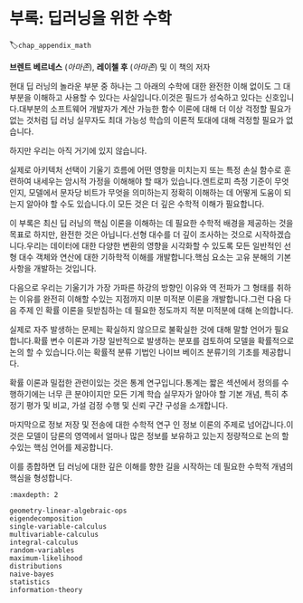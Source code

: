 # 부록: 딥러닝을 위한 수학
:label:`chap_appendix_math`

**브렌트 베르네스** (*아마존*), **레이첼 후** (*아마존*) 및 이 책의 저자

현대 딥 러닝의 놀라운 부분 중 하나는 그 아래의 수학에 대한 완전한 이해 없이도 그 대부분을 이해하고 사용할 수 있다는 사실입니다.이것은 필드가 성숙하고 있다는 신호입니다.대부분의 소프트웨어 개발자가 계산 가능한 함수 이론에 대해 더 이상 걱정할 필요가 없는 것처럼 딥 러닝 실무자도 최대 가능성 학습의 이론적 토대에 대해 걱정할 필요가 없습니다. 

하지만 우리는 아직 거기에 있지 않습니다. 

실제로 아키텍처 선택이 기울기 흐름에 어떤 영향을 미치는지 또는 특정 손실 함수로 훈련하여 내세우는 암시적 가정을 이해해야 할 때가 있습니다.엔트로피 측정 기준이 무엇인지, 모델에서 문자당 비트가 무엇을 의미하는지 정확히 이해하는 데 어떻게 도움이 되는지 알아야 할 수도 있습니다.이 모든 것은 더 깊은 수학적 이해가 필요합니다. 

이 부록은 최신 딥 러닝의 핵심 이론을 이해하는 데 필요한 수학적 배경을 제공하는 것을 목표로 하지만, 완전한 것은 아닙니다.선형 대수를 더 깊이 조사하는 것으로 시작하겠습니다.우리는 데이터에 대한 다양한 변환의 영향을 시각화할 수 있도록 모든 일반적인 선형 대수 객체와 연산에 대한 기하학적 이해를 개발합니다.핵심 요소는 고유 분해의 기본 사항을 개발하는 것입니다. 

다음으로 우리는 기울기가 가장 가파른 하강의 방향인 이유와 역 전파가 그 형태를 취하는 이유를 완전히 이해할 수있는 지점까지 미분 미적분 이론을 개발합니다.그런 다음 다음 주제 인 확률 이론을 뒷받침하는 데 필요한 정도까지 적분 미적분에 대해 논의합니다. 

실제로 자주 발생하는 문제는 확실하지 않으므로 불확실한 것에 대해 말할 언어가 필요합니다.확률 변수 이론과 가장 일반적으로 발생하는 분포를 검토하여 모델을 확률적으로 논의 할 수 있습니다.이는 확률적 분류 기법인 나이브 베이즈 분류기의 기초를 제공합니다. 

확률 이론과 밀접한 관련이있는 것은 통계 연구입니다.통계는 짧은 섹션에서 정의를 수행하기에는 너무 큰 분야이지만 모든 기계 학습 실무자가 알아야 할 기본 개념, 특히 추정기 평가 및 비교, 가설 검정 수행 및 신뢰 구간 구성을 소개합니다. 

마지막으로 정보 저장 및 전송에 대한 수학적 연구 인 정보 이론의 주제로 넘어갑니다.이것은 모델이 담론의 영역에서 얼마나 많은 정보를 보유하고 있는지 정량적으로 논의 할 수있는 핵심 언어를 제공합니다. 

이를 종합하면 딥 러닝에 대한 깊은 이해를 향한 길을 시작하는 데 필요한 수학적 개념의 핵심을 형성합니다.

```toc
:maxdepth: 2

geometry-linear-algebraic-ops
eigendecomposition
single-variable-calculus
multivariable-calculus
integral-calculus
random-variables
maximum-likelihood
distributions
naive-bayes
statistics
information-theory
```
